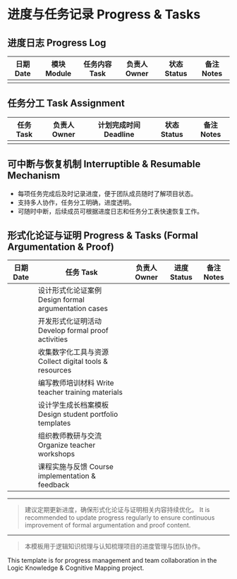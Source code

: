 # 进度与任务记录 Progress & Tasks

## 进度日志 Progress Log

| 日期 Date | 模块 Module | 任务内容 Task | 负责人 Owner | 状态 Status | 备注 Notes |
|-----------|------------|--------------|-------------|-------------|------------|
|           |            |              |             |             |            |

## 任务分工 Task Assignment

| 任务 Task | 负责人 Owner | 计划完成时间 Deadline | 状态 Status | 备注 Notes |
|-----------|-------------|----------------------|-------------|------------|
|           |             |                      |             |            |

## 可中断与恢复机制 Interruptible & Resumable Mechanism

- 每项任务完成后及时记录进度，便于团队成员随时了解项目状态。
- 支持多人协作，任务分工明确，进度透明。
- 可随时中断，后续成员可根据进度日志和任务分工表快速恢复工作。

## 形式化论证与证明 Progress & Tasks (Formal Argumentation & Proof)

| 日期 Date | 任务 Task | 负责人 Owner | 进度 Status | 备注 Notes |
|-----------|----------|-------------|-------------|------------|
|           | 设计形式化论证案例 Design formal argumentation cases |           |           |            |
|           | 开发形式化证明活动 Develop formal proof activities |           |           |            |
|           | 收集数字化工具与资源 Collect digital tools & resources |           |           |            |
|           | 编写教师培训材料 Write teacher training materials |           |           |            |
|           | 设计学生成长档案模板 Design student portfolio templates |           |           |            |
|           | 组织教师教研与交流 Organize teacher workshops |           |           |            |
|           | 课程实施与反馈 Course implementation & feedback |           |           |            |

---
> 建议定期更新进度，确保形式化论证与证明相关内容持续优化。
It is recommended to update progress regularly to ensure continuous improvement of formal argumentation and proof content.

---

> 本模板用于逻辑知识梳理与认知梳理项目的进度管理与团队协作。

This template is for progress management and team collaboration in the Logic Knowledge & Cognitive Mapping project.
